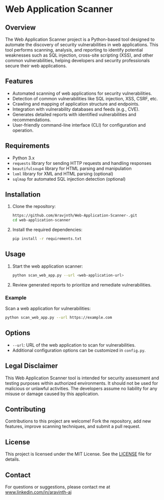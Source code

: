 # Web Application Scanner

## Overview

The Web Application Scanner project is a Python-based tool designed to automate the discovery of security vulnerabilities in web applications. This tool performs scanning, analysis, and reporting to identify potential weaknesses such as SQL injection, cross-site scripting (XSS), and other common vulnerabilities, helping developers and security professionals secure their web applications.

## Features

- Automated scanning of web applications for security vulnerabilities.
- Detection of common vulnerabilities like SQL injection, XSS, CSRF, etc.
- Crawling and mapping of application structure and endpoints.
- Integration with vulnerability databases and feeds (e.g., CVE).
- Generates detailed reports with identified vulnerabilities and recommendations.
- User-friendly command-line interface (CLI) for configuration and operation.

## Requirements

- Python 3.x
- `requests` library for sending HTTP requests and handling responses
- `beautifulsoup4` library for HTML parsing and manipulation
- `lxml` library for XML and HTML parsing (optional)
- `sqlmap` for automated SQL injection detection (optional)

## Installation

1. Clone the repository:
    ```bash
    https://github.com/Aravjnth/Web-Application-Scanner-.git
    cd web-application-scanner
    ```

2. Install the required dependencies:
    ```bash
    pip install -r requirements.txt
    ```

## Usage

1. Start the web application scanner:
    ```bash
    python scan_web_app.py --url <web-application-url>
    ```

2. Review generated reports to prioritize and remediate vulnerabilities.

### Example

Scan a web application for vulnerabilities:
```bash
python scan_web_app.py --url https://example.com
```

## Options

- `--url`: URL of the web application to scan for vulnerabilities.
- Additional configuration options can be customized in `config.py`.

## Legal Disclaimer

This Web Application Scanner tool is intended for security assessment and testing purposes within authorized environments. It should not be used for malicious or unlawful activities. The developers assume no liability for any misuse or damage caused by this application.

## Contributing

Contributions to this project are welcome! Fork the repository, add new features, improve scanning techniques, and submit a pull request.

## License

This project is licensed under the MIT License. See the [LICENSE](LICENSE) file for details.

## Contact

For questions or suggestions, please contact me at www.linkedin.com/in/aravinth-aj
